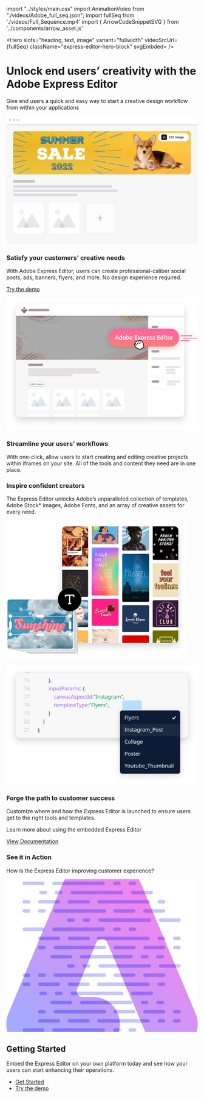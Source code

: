 import "../styles/main.css"
import AnimationVideo from "./videos/Adobe_full_seq.json";
import fullSeq from './videos/Full_Sequence.mp4'
import { ArrowCodeSnippetSVG } from '../components/arrow_asset.js'


<Hero slots="heading, text, image" variant="fullwidth"  videoSrcUrl={fullSeq}   className="express-editor-hero-block" svgEmbded= <ArrowCodeSnippetSVG /> />

# Unlock end users’ creativity with the Adobe Express Editor

Give end users a quick and easy way to start a creative design workflow from within your applications

![EMPTY_ALT](./images/express_editor_bg.png)

<AnnouncementBlock slots="heading, text, button" className="announcement-embed-editor customer-need"/>

### Satisfy your customers’ creative needs

With Adobe Express Editor, users can create professional-caliber social posts, ads, banners, flyers, and more. No design experience required.

[Try the demo](https://adobe.io)

<TextBlock slots="image, heading,text" theme="lightest" headerElementType="h2" variantsTypePrimary='secondary' variantStyleFill = "outline" homeZigZag className="streamline_ability"/>

![Streamline your users’ workflows](./images/Express-Editor-Benefits-Blade-image.png)

### Streamline your users’ workflows

With one-click, allow users to start creating and editing creative projects within iframes on your site. All of the tools and content they need are in one place.

<TextBlock slots="heading,text,image" theme="lightest" headerElementType="h2" variantsTypePrimary='secondary' variantStyleFill = "outline"   homeZigZag className=" zigzag-cta-two streamline_ability"/>

### Inspire confident creators

The Express Editor unlocks Adobe’s unparalleled collection of templates, Adobe Stock* images, Adobe Fonts, and an array of creative assets for every need.

![Inspire confident creators](./images/Express-Editor-Benefits-Blade-image-two.png)

<TextBlock slots="image, heading,text" theme="lightest" headerElementType="h2" variantsTypePrimary='secondary' variantStyleFill = "outline" homeZigZag className="streamline_ability"/>

![Forge the path to customer success](./images/Express-Editor-Benefits-Blade-image-3.svg)

### Forge the path to customer success

Customize where and how the Express Editor is launched to ensure users get to the right tools and templates.

<AnnouncementBlock slots="text, button" theme="lightest" className="announcement-embed-editor"/>

Learn more about using the embedded Express Editor

[View Documentation](https://adobe.io)

<TextBlock slots="heading,text" theme="lightest" headerElementType="h2" variantsTypePrimary='secondary' variantStyleFill = "outline" homeZigZag className="streamline_ability customer-experience"/>

### See it in Action

How is the Express Editor improving customer experience?

<SummaryBlock slots=" image , heading, text, buttons" className="getting-started summary-block" />

![Getting Started](./images/Summary-Block-image.svg)

## Getting Started

Embed the Express Editor on your own platform today and see how your users can start enhancing their operations.

- [Get Started](https://adobe.io)
- [Try the demo](https://adobe.io) 
